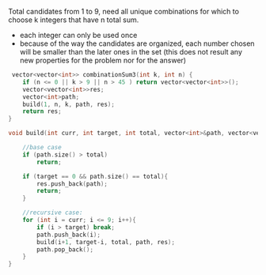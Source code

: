 Total candidates from 1 to 9, need all unique combinations for which to choose k integers that have n total sum.
- each integer can only be used once
- because of the way the candidates are organized, each number chosen will be smaller than the later ones in the set (this does not result any new properties for the problem nor for the answer)

```cpp
 vector<vector<int>> combinationSum3(int k, int n) {
    if (n <= 0 || k > 9 || n > 45 ) return vector<vector<int>>();
    vector<vector<int>>res;
    vector<int>path;
    build(1, n, k, path, res);
    return res;
}

void build(int curr, int target, int total, vector<int>&path, vector<vector<int>>&res){

    //base case 
    if (path.size() > total) 
        return;

    if (target == 0 && path.size() == total){
        res.push_back(path);
        return;
    }

    //recursive case:
    for (int i = curr; i <= 9; i++){
        if (i > target) break;
        path.push_back(i);
        build(i+1, target-i, total, path, res);
        path.pop_back();
    }
}
```
